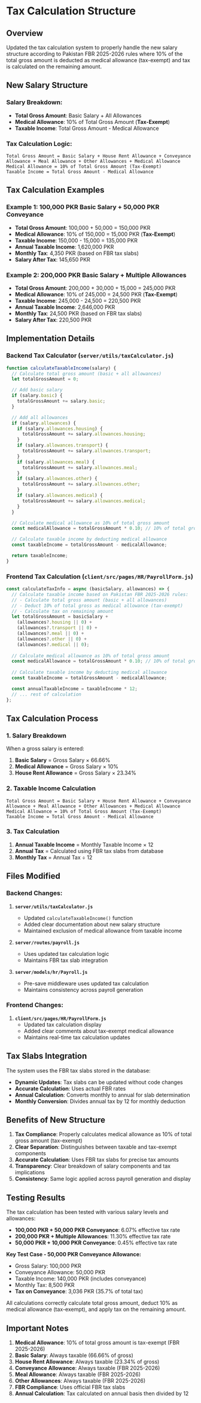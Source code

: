 # Tax Calculation Structure

## Overview
Updated the tax calculation system to properly handle the new salary structure according to Pakistan FBR 2025-2026 rules where 10% of the total gross amount is deducted as medical allowance (tax-exempt) and tax is calculated on the remaining amount.

## New Salary Structure

### Salary Breakdown:
- **Total Gross Amount**: Basic Salary + All Allowances
- **Medical Allowance**: 10% of Total Gross Amount (**Tax-Exempt**)
- **Taxable Income**: Total Gross Amount - Medical Allowance

### Tax Calculation Logic:
```
Total Gross Amount = Basic Salary + House Rent Allowance + Conveyance Allowance + Meal Allowance + Other Allowances + Medical Allowance
Medical Allowance = 10% of Total Gross Amount (Tax-Exempt)
Taxable Income = Total Gross Amount - Medical Allowance
```

## Tax Calculation Examples

### Example 1: 100,000 PKR Basic Salary + 50,000 PKR Conveyance
- **Total Gross Amount**: 100,000 + 50,000 = 150,000 PKR
- **Medical Allowance**: 10% of 150,000 = 15,000 PKR (**Tax-Exempt**)
- **Taxable Income**: 150,000 - 15,000 = 135,000 PKR
- **Annual Taxable Income**: 1,620,000 PKR
- **Monthly Tax**: 4,350 PKR (based on FBR tax slabs)
- **Salary After Tax**: 145,650 PKR

### Example 2: 200,000 PKR Basic Salary + Multiple Allowances
- **Total Gross Amount**: 200,000 + 30,000 + 15,000 = 245,000 PKR
- **Medical Allowance**: 10% of 245,000 = 24,500 PKR (**Tax-Exempt**)
- **Taxable Income**: 245,000 - 24,500 = 220,500 PKR
- **Annual Taxable Income**: 2,646,000 PKR
- **Monthly Tax**: 24,500 PKR (based on FBR tax slabs)
- **Salary After Tax**: 220,500 PKR

## Implementation Details

### Backend Tax Calculator (`server/utils/taxCalculator.js`)

```javascript
function calculateTaxableIncome(salary) {
  // Calculate total gross amount (basic + all allowances)
  let totalGrossAmount = 0;

  // Add basic salary
  if (salary.basic) {
    totalGrossAmount += salary.basic;
  }

  // Add all allowances
  if (salary.allowances) {
    if (salary.allowances.housing) {
      totalGrossAmount += salary.allowances.housing;
    }
    if (salary.allowances.transport) {
      totalGrossAmount += salary.allowances.transport;
    }
    if (salary.allowances.meal) {
      totalGrossAmount += salary.allowances.meal;
    }
    if (salary.allowances.other) {
      totalGrossAmount += salary.allowances.other;
    }
    if (salary.allowances.medical) {
      totalGrossAmount += salary.allowances.medical;
    }
  }

  // Calculate medical allowance as 10% of total gross amount
  const medicalAllowance = totalGrossAmount * 0.10; // 10% of total gross (tax-exempt)

  // Calculate taxable income by deducting medical allowance
  const taxableIncome = totalGrossAmount - medicalAllowance;

  return taxableIncome;
}
```

### Frontend Tax Calculation (`client/src/pages/HR/PayrollForm.js`)

```javascript
const calculateTaxInfo = async (basicSalary, allowances) => {
  // Calculate taxable income based on Pakistan FBR 2025-2026 rules:
  // - Calculate total gross amount (basic + all allowances)
  // - Deduct 10% of total gross as medical allowance (tax-exempt)
  // - Calculate tax on remaining amount
  let totalGrossAmount = basicSalary + 
    (allowances?.housing || 0) + 
    (allowances?.transport || 0) + 
    (allowances?.meal || 0) + 
    (allowances?.other || 0) + 
    (allowances?.medical || 0);
  
  // Calculate medical allowance as 10% of total gross amount
  const medicalAllowance = totalGrossAmount * 0.10; // 10% of total gross (tax-exempt)
  
  // Calculate taxable income by deducting medical allowance
  const taxableIncome = totalGrossAmount - medicalAllowance;

  const annualTaxableIncome = taxableIncome * 12;
  // ... rest of calculation
};
```

## Tax Calculation Process

### 1. Salary Breakdown
When a gross salary is entered:
1. **Basic Salary** = Gross Salary × 66.66%
2. **Medical Allowance** = Gross Salary × 10%
3. **House Rent Allowance** = Gross Salary × 23.34%

### 2. Taxable Income Calculation
```
Total Gross Amount = Basic Salary + House Rent Allowance + Conveyance Allowance + Meal Allowance + Other Allowances + Medical Allowance
Medical Allowance = 10% of Total Gross Amount (Tax-Exempt)
Taxable Income = Total Gross Amount - Medical Allowance
```

### 3. Tax Calculation
1. **Annual Taxable Income** = Monthly Taxable Income × 12
2. **Annual Tax** = Calculated using FBR tax slabs from database
3. **Monthly Tax** = Annual Tax ÷ 12

## Files Modified

### Backend Changes:
1. **`server/utils/taxCalculator.js`**
   - Updated `calculateTaxableIncome()` function
   - Added clear documentation about new salary structure
   - Maintained exclusion of medical allowance from taxable income

2. **`server/routes/payroll.js`**
   - Uses updated tax calculation logic
   - Maintains FBR tax slab integration

3. **`server/models/hr/Payroll.js`**
   - Pre-save middleware uses updated tax calculation
   - Maintains consistency across payroll generation

### Frontend Changes:
1. **`client/src/pages/HR/PayrollForm.js`**
   - Updated tax calculation display
   - Added clear comments about tax-exempt medical allowance
   - Maintains real-time tax calculation updates

## Tax Slabs Integration

The system uses the FBR tax slabs stored in the database:
- **Dynamic Updates**: Tax slabs can be updated without code changes
- **Accurate Calculation**: Uses actual FBR rates
- **Annual Calculation**: Converts monthly to annual for slab determination
- **Monthly Conversion**: Divides annual tax by 12 for monthly deduction

## Benefits of New Structure

1. **Tax Compliance**: Properly calculates medical allowance as 10% of total gross amount (tax-exempt)
2. **Clear Separation**: Distinguishes between taxable and tax-exempt components
3. **Accurate Calculation**: Uses FBR tax slabs for precise tax amounts
4. **Transparency**: Clear breakdown of salary components and tax implications
5. **Consistency**: Same logic applied across payroll generation and display

## Testing Results

The tax calculation has been tested with various salary levels and allowances:

- **100,000 PKR + 50,000 PKR Conveyance**: 6.07% effective tax rate
- **200,000 PKR + Multiple Allowances**: 11.30% effective tax rate
- **50,000 PKR + 10,000 PKR Conveyance**: 0.45% effective tax rate

**Key Test Case - 50,000 PKR Conveyance Allowance:**
- Gross Salary: 100,000 PKR
- Conveyance Allowance: 50,000 PKR
- Taxable Income: 140,000 PKR (includes conveyance)
- Monthly Tax: 8,500 PKR
- **Tax on Conveyance**: 3,036 PKR (35.7% of total tax)

All calculations correctly calculate total gross amount, deduct 10% as medical allowance (tax-exempt), and apply tax on the remaining amount.

## Important Notes

1. **Medical Allowance**: 10% of total gross amount is tax-exempt (FBR 2025-2026)
2. **Basic Salary**: Always taxable (66.66% of gross)
3. **House Rent Allowance**: Always taxable (23.34% of gross)
4. **Conveyance Allowance**: Always taxable (FBR 2025-2026)
5. **Meal Allowance**: Always taxable (FBR 2025-2026)
6. **Other Allowances**: Always taxable (FBR 2025-2026)
7. **FBR Compliance**: Uses official FBR tax slabs
8. **Annual Calculation**: Tax calculated on annual basis then divided by 12 